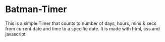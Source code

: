 # Batman-Timer

This is a simple Timer that counts to number of days, hours, mins & secs from current date and time to a specific date.
It is made with html, css and javascript
